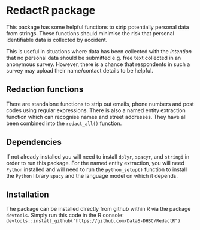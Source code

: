 # RedactR package
This package has some helpful functions to strip potentially personal data from 
strings. These functions should minimise the risk that personal identifiable
data is collected by accident.

This is useful in situations where data has been collected with the *intention*
that no personal data should be submitted e.g. free text collected in an
anonymous survey. However, there is a chance that respondents in such a
survey may upload their name/contact details to be helpful. 

## Redaction functions
There are standalone functions to strip out emails, phone numbers and post codes
using regular expressions. There is also a named entity extraction function
which can recognise names and street addresses. They have all been combined into
the ```redact_all()``` function.

## Dependencies
If not already installed you will need to install ```dplyr```, ```spacyr```, and
```stringi``` in order to run this package. For the named entity extraction, you
will need ```Python``` installed and will need to run the ```python_setup()```
function to install the ```Python``` library ```spacy``` and the language model
on which it depends.

## Installation
The package can be installed directly from github within R via the package
```devtools```. Simply run this code in the R console:
```devtools::install_github("https://github.com/DataS-DHSC/RedactR")```
